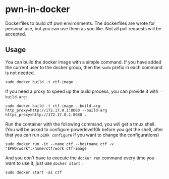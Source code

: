 # pwn-in-docker

Dockerfiles to build ctf pwn environments. The dockerfiles are wrote for personal use, but you can use them as you like. Not all pull requests will be accepted.

## Usage

You can build the docker image with a simple command. If you have added the current user to the docker group, then the `sudo` prefix in each command is not needed.

```shell
sudo docker build -t ctf-image .
```

If you need a proxy to speed up the build process, you can provide it with `--build-arg`: 

```shell
sudo docker build -t ctf-image --build-arg http_proxy=http://172.17.0.1:8080 --build-arg https_proxy=http://172.17.0.1:8080 .
```

Run the container with the following command, you will get a tmux shell. (You will be asked to configure powerlevel10k before you get the shell, after that you can run `p10k configure` if you want to change the configurations)

```shell
sudo docker run -it --name ctf --hostname ctf -v "$PWD/work":/home/ctf/work ctf-image
```

And you don't have to execute the `docker run` command every time you want to use it, just use `docker start` .

```shell
sudo docker start -ai ctf
```

